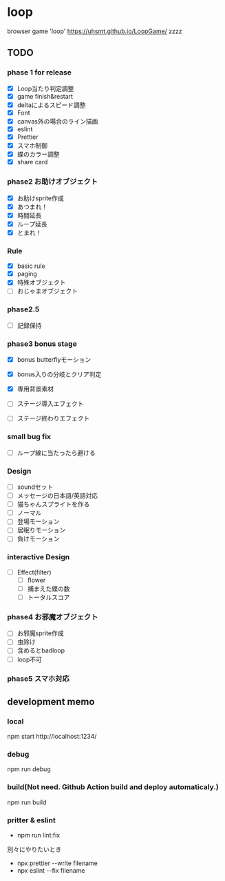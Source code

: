 # loop
browser game 'loop'
https://uhsmt.github.io/LoopGame/
zzzz

## TODO
### phase 1 for release
- [x] Loop当たり判定調整
- [x] game finish&restart
- [x] deltaによるスピード調整
- [x] Font
- [x] canvas外の場合のライン描画
- [x] eslint
- [x] Prettier
- [x] スマホ制御
- [x] 蝶のカラー調整
- [x] share card

### phase2 お助けオブジェクト
- [x] お助けsprite作成
- [x] あつまれ！
- [x] 時間延長
- [x] ループ延長
- [x] とまれ！

### Rule
- [x] basic rule
- [x] paging
- [x] 特殊オブジェクト
- [ ] おじゃまオブジェクト

### phase2.5
- [ ] 記録保持 

### phase3 bonus stage
 - [x] bonus butterflyモーション
 - [x] bonus入りの分岐とクリア判定
 - [x] 専用背景素材
 - [ ] ステージ導入エフェクト
 - [ ] ステージ終わりエフェクト


### small bug fix
- [ ] ループ線に当たったら避ける

### Design
- [ ] soundセット
- [ ] メッセージの日本語/英語対応
- [ ] 猫ちゃんスプライトを作る
 - [ ] ノーマル
 - [ ] 登場モーション
 - [ ] 居眠りモーション
 - [ ] 負けモーション

### interactive Design
- [ ] Effect(filter)
  - [ ] flower
  - [ ] 捕まえた蝶の数
  - [ ] トータルスコア

### phase4 お邪魔オブジェクト
- [ ] お邪魔sprite作成
- [ ] 虫除け
- [ ] 含めるとbadloop
- [ ] loop不可

### phase5 スマホ対応

## development memo

### local
npm start
http://localhost:1234/

### debug
npm run debug

### build(Not need. Github Action build and deploy automaticaly.)
npm run build

### pritter & eslint
- npm run lint:fix

別々にやりたいとき
- npx prettier --write filename
- npx eslint --fix filename
